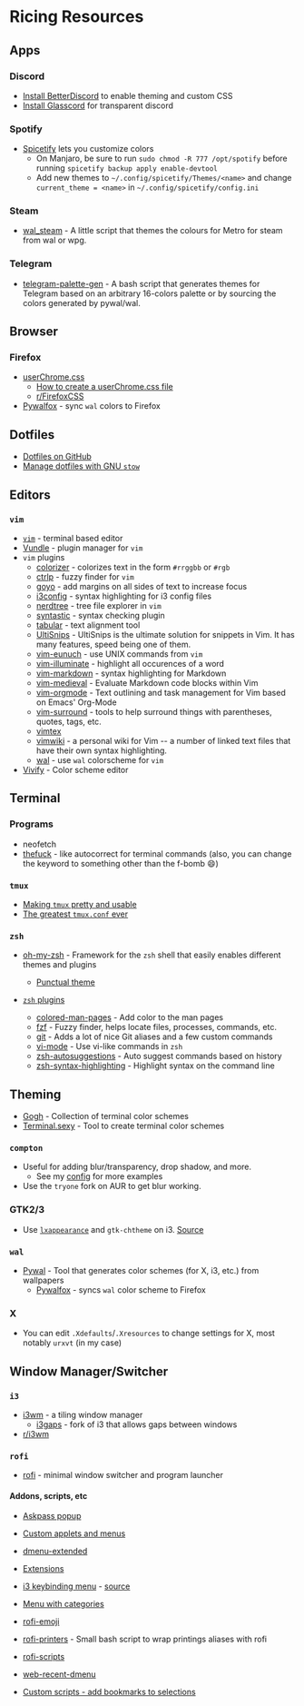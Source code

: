 # Ricing Resources

## Apps

### Discord
- [Install BetterDiscord](https://gist.github.com/ObserverOfTime/d7e60eb9aa7fe837545c8cb77cf31172) to enable theming and custom CSS
- [Install Glasscord](https://github.com/AryToNeX/Glasscord) for transparent discord

### Spotify
- [Spicetify](https://github.com/khanhas/spicetify-cli) lets you customize colors
    - On Manjaro, be sure to run `sudo chmod -R 777 /opt/spotify` before running `spicetify backup apply enable-devtool`
    - Add new themes to `~/.config/spicetify/Themes/<name>` and change `current_theme = <name>` in `~/.config/spicetify/config.ini`

### Steam
- [wal_steam](https://github.com/kotajacob/wal_steam) - A little script that themes the colours for Metro for steam from wal or wpg.

### Telegram
- [telegram-palette-gen](https://github.com/matgua/telegram-palette-gen) - A bash script that generates themes for Telegram based on an arbitrary 16-colors palette or by sourcing the colors generated by pywal/wal.

## Browser

### Firefox
- [userChrome.css](https://www.userchrome.org/)
  - [How to create a userChrome.css file](https://www.userchrome.org/how-create-userchrome-css.html)
  - [r/FirefoxCSS](https://www.reddit.com/r/FirefoxCSS/)
- [Pywalfox](https://github.com/Frewacom/Pywalfox) - sync `wal` colors to Firefox

## Dotfiles
- [Dotfiles on GitHub](https://dotfiles.github.io/)
- [Manage dotfiles with GNU `stow`](https://alexpearce.me/2016/02/managing-dotfiles-with-stow/)

## Editors

### `vim`
- [`vim`](https://github.com/vim/vim) - terminal based editor
- [Vundle](https://github.com/VundleVim/Vundle.vim) - plugin manager for `vim`
- `vim` plugins
  - [colorizer](https://github.com/lilydjwg/colorizer) - colorizes text in the form `#rrggbb` or `#rgb`
  - [ctrlp](https://github.com/ctrlpvim/ctrlp.vim) - fuzzy finder for `vim`
  - [goyo](https://github.com/junegunn/goyo.vim) - add margins on all sides of text to increase focus
  - [i3config](https://github.com/mboughaba/i3config.vim) - syntax highlighting for i3 config files
  - [nerdtree](https://github.com/scrooloose/nerdtree) - tree file explorer in `vim`
  - [syntastic](https://github.com/scrooloose/syntastic) - syntax checking plugin
  - [tabular](https://github.com/godlygeek/tabular) - text alignment tool
  - [UltiSnips](https://github.com/SirVer/ultisnips) - UltiSnips is the ultimate solution for snippets in Vim. It has many features, speed being one of them.
  - [vim-eunuch](https://github.com/tpope/vim-eunuch) - use UNIX commands from `vim`
  - [vim-illuminate](https://github.com/RRethy/vim-illuminate) - highlight all occurences of a word
  - [vim-markdown](https://github.com/plasticboy/vim-markdown) - syntax highlighting for Markdown
  - [vim-medieval](https://github.com/gpanders/vim-medieval) - Evaluate Markdown code blocks within Vim
  - [vim-orgmode](https://github.com/jceb/vim-orgmode) - Text outlining and task management for Vim based on Emacs' Org-Mode
  - [vim-surround](https://github.com/tpope/vim-surround) - tools to help surround things with parentheses, quotes, tags, etc.
  - [vimtex](https://github.com/lervag/vimtex)
  - [vimwiki](https://github.com/vimwiki/vimwiki) - a personal wiki for Vim -- a number of linked text files that have their own syntax highlighting.
  - [wal](https://github.com/dylanaraps/wal.vim) - use `wal` colorscheme for `vim`
- [Vivify](http://bytefluent.com/vivify/) - Color scheme editor

## Terminal

### Programs

- neofetch
- [thefuck](https://github.com/nvbn/thefuck) - like autocorrect for terminal commands (also, you can change the keyword to something other than the f-bomb :smile:)

### `tmux`
- [Making `tmux` pretty and usable](https://www.hamvocke.com/blog/a-guide-to-customizing-your-tmux-conf/)
- [The greatest `tmux.conf` ever](https://gist.github.com/spicycode/1229612)

### `zsh`
- [oh-my-zsh](https://github.com/robbyrussell/oh-my-zsh) - Framework for the `zsh` shell that easily enables different themes and plugins
  - [Punctual theme](https://github.com/dannynimmo/punctual-zsh-theme)

- [`zsh` plugins](https://github.com/robbyrussell/oh-my-zsh/tree/master/plugins)
  - [colored-man-pages](https://github.com/robbyrussell/oh-my-zsh/tree/master/plugins/colored-man-pages) - Add color to the man pages
  - [fzf](https://github.com/robbyrussell/oh-my-zsh/tree/master/plugins/fzf) - Fuzzy finder, helps locate files, processes, commands, etc.
  - [git](https://github.com/robbyrussell/oh-my-zsh/tree/master/plugins/git) - Adds a lot of nice Git aliases and a few custom commands
  - [vi-mode](https://github.com/robbyrussell/oh-my-zsh/tree/master/plugins/vi-mode) - Use vi-like commands in `zsh`
  - [zsh-autosuggestions](https://github.com/zsh-users/zsh-autosuggestions) - Auto suggest commands based on history
  - [zsh-syntax-highlighting](https://github.com/zsh-users/zsh-syntax-highlighting) - Highlight syntax on the command line

## Theming

- [Gogh](https://mayccoll.github.io/Gogh/) - Collection of terminal color schemes
- [Terminal.sexy](https://terminal.sexy/) - Tool to create terminal color schemes

### `compton`

- Useful for adding blur/transparency, drop shadow, and more.
    - See my [config](https://github.com/alex-bellon/dotfiles/blob/master/compton/.compton.conf) for more examples
- Use the `tryone` fork on AUR to get blur working.

### GTK2/3

- Use [`lxappearance`](https://wiki.lxde.org/en/LXAppearance) and `gtk-chtheme` on i3. [Source](https://askubuntu.com/questions/598943/how-to-de-uglify-i3-wm)

### `wal`

- [Pywal](https://github.com/dylanaraps/pywal) - Tool that generates color schemes (for X, i3, etc.) from wallpapers
  - [Pywalfox](https://github.com/Frewacom/Pywalfox) - syncs `wal` color scheme to Firefox

### X

- You can edit `.Xdefaults`/`.Xresources` to change settings for X, most notably `urxvt` (in my case)

## Window Manager/Switcher

### `i3`

- [i3wm](https://i3wm.org/) - a tiling window manager
  - [i3gaps](https://github.com/Airblader/i3) - fork of i3 that allows gaps between windows
- [r/i3wm](https://www.reddit.com/r/i3wm/)

### `rofi`

- [rofi](https://github.com/davatorium/rofi) - minimal window switcher and program launcher

#### Addons, scripts, etc
- [Askpass popup](https://github.com/sdushantha/dotfiles/blob/master/rofi/.config/rofi/themes/askpass.rasi)
- [Custom applets and menus](https://github.com/adi1090x/rofi)
- [dmenu-extended](https://github.com/MarkHedleyJones/dmenu-extended)
- [Extensions](https://github.com/davatorium/rofi/wiki/User-scripts)
- [i3 keybinding menu](https://gitlab.com/vahnrr/rofi-menus) - [source](https://www.reddit.com/r/unixporn/comments/g6mbfu/oc_was_tired_of_checking_the_config_file_when_i/)
- [Menu with categories](https://github.com/NybuTG/Rofi-Menu-with-Categories)
- [rofi-emoji](https://github.com/Mange/rofi-emoji)
- [rofi-printers](https://github.com/raphaelfournier/rofi-printers) -  Small bash script to wrap printings aliases with rofi
- [rofi-scripts](https://github.com/davatorium/rofi-scripts)
- [web-recent-dmenu](https://github.com/larzeitlin/web-recent-dmenu)

- [Custom scripts - add bookmarks to selections](https://stackoverflow.com/questions/57609950/rofi-custom-script-on-combi-mode)

